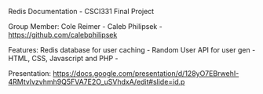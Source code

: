 Redis Documentation - CSCI331 Final Project

Group Member: Cole Reimer - 
              Caleb Philipsek - https://github.com/calebphilipsek
                                

Features: Redis database for user caching -
          Random User API for user gen -
          HTML, CSS, Javascript and PHP -
          
Presentation: https://docs.google.com/presentation/d/128yO7EBrwehI-4RMtvlvzvhmh9Q5FVA7E2O_uSVhdxA/edit#slide=id.p
